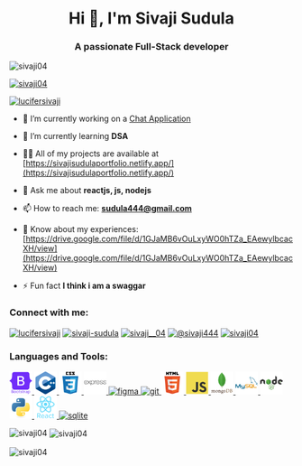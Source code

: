 <h1 align="center">Hi 👋, I'm Sivaji Sudula</h1>
<h3 align="center">A passionate Full-Stack developer</h3>

<p align="left"> <img src="https://komarev.com/ghpvc/?username=sivaji04&label=Profile%20views&color=0e75b6&style=flat" alt="sivaji04" /> </p>

<p align="left"> <a href="https://github.com/ryo-ma/github-profile-trophy"><img src="https://github-profile-trophy.vercel.app/?username=sivaji04" alt="sivaji04" /></a> </p>

<p align="left"> <a href="https://twitter.com/lucifersivaji" target="blank"><img src="https://img.shields.io/twitter/follow/lucifersivaji?logo=twitter&style=for-the-badge" alt="lucifersivaji" /></a> </p>

- 🔭 I’m currently working on a [Chat Application](https://sivajiecomweb.ccbp.tech/)

- 🌱 I’m currently learning **DSA**

- 👨‍💻 All of my projects are available at [https://sivajisudulaportfolio.netlify.app/](https://sivajisudulaportfolio.netlify.app/)

- 💬 Ask me about **reactjs, js, nodejs**

- 📫 How to reach me: **sudula444@gmail.com**

- 📄 Know about my experiences: [https://drive.google.com/file/d/1GJaMB6vOuLxyWO0hTZa_EAewylbcacXH/view](https://drive.google.com/file/d/1GJaMB6vOuLxyWO0hTZa_EAewylbcacXH/view)

- ⚡ Fun fact **I think i am a swaggar**

<h3 align="left">Connect with me: </h3>
<p align="left">
<a href="https://twitter.com/lucifersivaji" target="blank"><img align="center" src="https://raw.githubusercontent.com/rahuldkjain/github-profile-readme-generator/master/src/images/icons/Social/twitter.svg" alt="lucifersivaji" height="30" width="40" /></a>
<a href="https://linkedin.com/in/sivaji-sudula" target="blank"><img align="center" src="https://raw.githubusercontent.com/rahuldkjain/github-profile-readme-generator/master/src/images/icons/Social/linked-in-alt.svg" alt="sivaji-sudula" height="30" width="40" /></a>
<a href="https://instagram.com/sivaji__04" target="blank"><img align="center" src="https://raw.githubusercontent.com/rahuldkjain/github-profile-readme-generator/master/src/images/icons/Social/instagram.svg" alt="sivaji__04" height="30" width="40" /></a>
<a href="https://www.youtube.com/c/@sivaji444" target="blank"><img align="center" src="https://raw.githubusercontent.com/rahuldkjain/github-profile-readme-generator/master/src/images/icons/Social/youtube.svg" alt="@sivaji444" height="30" width="40" /></a>
<a href="https://www.leetcode.com/sivaji04" target="blank"><img align="center" src="https://raw.githubusercontent.com/rahuldkjain/github-profile-readme-generator/master/src/images/icons/Social/leet-code.svg" alt="sivaji04" height="30" width="40" /></a>
</p>

<h3 align="left">Languages and Tools: </h3>
<p align="left"> <a href="https://getbootstrap.com" target="_blank" rel="noreferrer"> <img src="https://raw.githubusercontent.com/devicons/devicon/master/icons/bootstrap/bootstrap-plain-wordmark.svg" alt="bootstrap" width="40" height="40"/> </a> <a href="https://www.w3schools.com/cpp/" target="_blank" rel="noreferrer"> <img src="https://raw.githubusercontent.com/devicons/devicon/master/icons/cplusplus/cplusplus-original.svg" alt="cplusplus" width="40" height="40"/> </a> <a href="https://www.w3schools.com/css/" target="_blank" rel="noreferrer"> <img src="https://raw.githubusercontent.com/devicons/devicon/master/icons/css3/css3-original-wordmark.svg" alt="css3" width="40" height="40"/> </a> <a href="https://expressjs.com" target="_blank" rel="noreferrer"> <img src="https://raw.githubusercontent.com/devicons/devicon/master/icons/express/express-original-wordmark.svg" alt="express" width="40" height="40"/> </a> <a href="https://www.figma.com/" target="_blank" rel="noreferrer"> <img src="https://www.vectorlogo.zone/logos/figma/figma-icon.svg" alt="figma" width="40" height="40"/> </a> <a href="https://git-scm.com/" target="_blank" rel="noreferrer"> <img src="https://www.vectorlogo.zone/logos/git-scm/git-scm-icon.svg" alt="git" width="40" height="40"/> </a> <a href="https://www.w3.org/html/" target="_blank" rel="noreferrer"> <img src="https://raw.githubusercontent.com/devicons/devicon/master/icons/html5/html5-original-wordmark.svg" alt="html5" width="40" height="40"/> </a> <a href="https://developer.mozilla.org/en-US/docs/Web/JavaScript" target="_blank" rel="noreferrer"> <img src="https://raw.githubusercontent.com/devicons/devicon/master/icons/javascript/javascript-original.svg" alt="javascript" width="40" height="40"/> </a> <a href="https://www.mongodb.com/" target="_blank" rel="noreferrer"> <img src="https://raw.githubusercontent.com/devicons/devicon/master/icons/mongodb/mongodb-original-wordmark.svg" alt="mongodb" width="40" height="40"/> </a> <a href="https://www.mysql.com/" target="_blank" rel="noreferrer"> <img src="https://raw.githubusercontent.com/devicons/devicon/master/icons/mysql/mysql-original-wordmark.svg" alt="mysql" width="40" height="40"/> </a> <a href="https://nodejs.org" target="_blank" rel="noreferrer"> <img src="https://raw.githubusercontent.com/devicons/devicon/master/icons/nodejs/nodejs-original-wordmark.svg" alt="nodejs" width="40" height="40"/> </a> <a href="https://www.python.org" target="_blank" rel="noreferrer"> <img src="https://raw.githubusercontent.com/devicons/devicon/master/icons/python/python-original.svg" alt="python" width="40" height="40"/> </a> <a href="https://reactjs.org/" target="_blank" rel="noreferrer"> <img src="https://raw.githubusercontent.com/devicons/devicon/master/icons/react/react-original-wordmark.svg" alt="react" width="40" height="40"/> </a> <a href="https://www.sqlite.org/" target="_blank" rel="noreferrer"> <img src="https://www.vectorlogo.zone/logos/sqlite/sqlite-icon.svg" alt="sqlite" width="40" height="40"/> </a> </p>

<p><img align="left" src="https://github-readme-stats.vercel.app/api/top-langs?username=sivaji04&show_icons=true&locale=en&layout=compact" alt="sivaji04" /></p>

<p>&nbsp;<img align="center" src="https://github-readme-stats.vercel.app/api?username=sivaji04&show_icons=true&locale=en" alt="sivaji04" /></p>

<p><img align="center" src="https://github-readme-streak-stats.herokuapp.com/?user=sivaji04&" alt="sivaji04" /></p>

